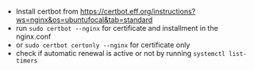 - Install certbot from https://certbot.eff.org/instructions?ws=nginx&os=ubuntufocal&tab=standard
- run `sudo certbot --nginx` for certificate and installment in the nginx.conf
- or `sudo certbot certonly --nginx` for certificate only
- check if automatic renewal is active or not by running `systemctl list-timers`
